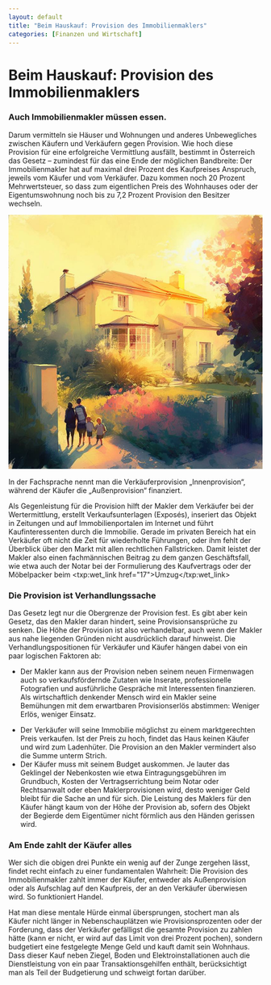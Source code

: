 ```yaml
---
layout: default
title: "Beim Hauskauf: Provision des Immobilienmaklers"
categories: [Finanzen und Wirtschaft]
---
```


# Beim Hauskauf: Provision des Immobilienmaklers
### Auch Immobilienmakler müssen essen.

Darum vermitteln sie Häuser und Wohnungen und anderes Unbewegliches zwischen Käufern und Verkäufern gegen Provision. Wie hoch diese Provision für eine erfolgreiche Vermittlung ausfällt, bestimmt in Österreich das Gesetz – zumindest für das eine Ende der möglichen Bandbreite: Der Immobilienmakler hat auf maximal drei Prozent des Kaufpreises Anspruch, jeweils vom Käufer und vom Verkäufer. Dazu kommen noch 20 Prozent Mehrwertsteuer, so dass zum eigentlichen Preis des Wohnhauses oder der Eigentumswohnung noch bis zu 7,2 Prozent Provision den Besitzer wechseln.

![Einfamilienhaus mit Garten](/assets/images/family_house_with_light_yellow_walls_with_a_garden.jpg "Einfamilienhaus mit Garten")

In der Fachsprache nennt man die Verkäuferprovision „Innenprovision“, während der Käufer die „Außenprovision“ finanziert.

Als Gegenleistung für die Provision hilft der Makler dem Verkäufer bei der Wertermittlung, erstellt Verkaufsunterlagen (Exposés), inseriert das Objekt in Zeitungen und auf Immobilienportalen im Internet und führt Kaufinteressenten durch die Immobilie. Gerade im privaten Bereich hat ein Verkäufer oft nicht die Zeit für wiederholte Führungen, oder ihm fehlt der Überblick über den Markt mit allen rechtlichen Fallstricken. Damit leistet der Makler also einen fachmännischen Beitrag zu dem ganzen Geschäftsfall, wie etwa auch der Notar bei der Formulierung des Kaufvertrags oder der Möbelpacker beim <txp:wet_link href="17">Umzug</txp:wet_link>

### Die Provision ist Verhandlungssache

Das Gesetz legt nur die Obergrenze der Provision fest. Es gibt aber kein Gesetz, das den Makler daran hindert, seine Provisionsansprüche zu senken. Die Höhe der Provision ist also verhandelbar, auch wenn der Makler aus nahe liegenden Gründen nicht ausdrücklich darauf hinweist. Die Verhandlungspositionen für Verkäufer und Käufer hängen dabei von ein paar logischen Faktoren ab:

- Der Makler kann aus der Provision neben seinem neuen Firmenwagen auch so verkaufsfördernde Zutaten wie Inserate, professionelle Fotografien und ausführliche Gespräche mit Interessenten finanzieren. Als wirtschaftlich denkender Mensch wird ein Makler seine Bemühungen mit dem erwartbaren Provisionserlös abstimmen: Weniger Erlös, weniger Einsatz.

<!-- -->

- Der Verkäufer will seine Immobilie möglichst zu einem marktgerechten Preis verkaufen. Ist der Preis zu hoch, findet das Haus keinen Käufer und wird zum Ladenhüter. Die Provision an den Makler vermindert also die Summe unterm Strich.
- Der Käufer muss mit seinem Budget auskommen. Je lauter das Geklingel der Nebenkosten wie etwa Eintragungsgebühren im Grundbuch, Kosten der Vertragserrichtung beim Notar oder Rechtsanwalt oder eben Maklerprovisionen wird, desto weniger Geld bleibt für die Sache an und für sich. Die Leistung des Maklers für den Käufer hängt kaum von der Höhe der Provision ab, sofern des Objekt der Begierde dem Eigentümer nicht förmlich aus den Händen gerissen wird.

<!-- -->

### Am Ende zahlt der Käufer alles

Wer sich die obigen drei Punkte ein wenig auf der Zunge zergehen lässt, findet recht einfach zu einer fundamentalen Wahrheit: Die Provision des Immobilienmakler zahlt immer der Käufer, entweder als Außenprovision oder als Aufschlag auf den Kaufpreis, der an den Verkäufer überwiesen wird. So funktioniert Handel.

Hat man diese mentale Hürde einmal übersprungen, stochert man als Käufer nicht länger in Nebenschauplätzen wie Provisionsprozenten oder der Forderung, dass der Verkäufer gefälligst die gesamte Provision zu zahlen hätte (kann er nicht, er wird auf das Limit von drei Prozent pochen), sondern budgetiert eine festgelegte Menge Geld und kauft damit sein Wohnhaus. Dass dieser Kauf neben Ziegel, Boden und Elektroinstallationen auch die Dienstleistung von ein paar Transaktionsgehilfen enthält, berücksichtigt man als Teil der Budgetierung und schweigt fortan darüber.


